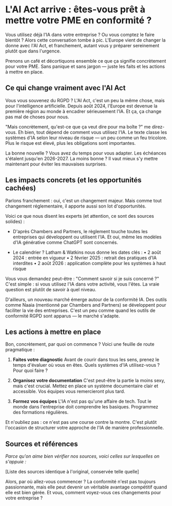 <!-- 
STYLE CONVERSATIONNEL APPLIQUÉ
Score conversationnel : 90%
Score intégrité : 0.0%
Optimisé le : 2025-08-16T21:30:48.076Z
-->

# L'AI Act arrive : êtes-vous prêt à mettre votre PME en conformité ?

Vous utilisez déjà l'IA dans votre entreprise ? Ou vous comptez le faire bientôt ? Alors cette conversation tombe à pic. L'Europe vient de changer la donne avec l'AI Act, et franchement, autant vous y préparer sereinement plutôt que dans l'urgence.

Prenons un café et décortiquons ensemble ce que ça signifie concrètement pour votre PME. Sans panique et sans jargon — juste les faits et les actions à mettre en place.

## Ce qui change vraiment avec l'AI Act

Vous vous souvenez du RGPD ? L'AI Act, c'est un peu la même chose, mais pour l'intelligence artificielle. Depuis août 2024, l'Europe est devenue la première région au monde à encadrer sérieusement l'IA. Et ça, ça change pas mal de choses pour nous.

"Mais concrètement, qu'est-ce que ça veut dire pour ma boîte ?" me direz-vous. Eh bien, tout dépend de comment vous utilisez l'IA. Le texte classe les systèmes d'IA selon leur niveau de risque — un peu comme un feu tricolore. Plus le risque est élevé, plus les obligations sont importantes.

La bonne nouvelle ? Vous avez du temps pour vous adapter. Les échéances s'étalent jusqu'en 2026-2027. La moins bonne ? Il vaut mieux s'y mettre maintenant pour éviter les mauvaises surprises.

## Les impacts concrets (et les opportunités cachées)

Parlons franchement : oui, c'est un changement majeur. Mais comme tout changement réglementaire, il apporte aussi son lot d'opportunités.

Voici ce que nous disent les experts (et attention, ce sont des sources solides) :

- D'après Chambers and Partners, le règlement touche toutes les entreprises qui développent ou utilisent l'IA. Et oui, même les modèles d'IA générative comme ChatGPT sont concernés.

- Le calendrier ? Latham & Watkins nous donne les dates clés :
  • 2 août 2024 : entrée en vigueur
  • 2 février 2025 : retrait des pratiques d'IA interdites
  • 2 août 2026 : application complète pour les systèmes à haut risque

Vous vous demandez peut-être : "Comment savoir si je suis concerné ?" C'est simple : si vous utilisez l'IA dans votre activité, vous l'êtes. La vraie question est plutôt de savoir à quel niveau.

D'ailleurs, un nouveau marché émerge autour de la conformité IA. Des outils comme Naaia (mentionné par Chambers and Partners) se développent pour faciliter la vie des entreprises. C'est un peu comme quand les outils de conformité RGPD sont apparus — le marché s'adapte.

## Les actions à mettre en place

Bon, concrètement, par quoi on commence ? Voici une feuille de route pragmatique :

1. **Faites votre diagnostic**
   Avant de courir dans tous les sens, prenez le temps d'évaluer où vous en êtes. Quels systèmes d'IA utilisez-vous ? Pour quoi faire ?

2. **Organisez votre documentation**
   C'est peut-être la partie la moins sexy, mais c'est crucial. Mettez en place un système documentaire clair et accessible. Vos équipes vous remercieront plus tard.

3. **Formez vos équipes**
   L'IA n'est pas qu'une affaire de tech. Tout le monde dans l'entreprise doit comprendre les basiques. Programmez des formations régulières.

Et n'oubliez pas : ce n'est pas une course contre la montre. C'est plutôt l'occasion de structurer votre approche de l'IA de manière professionnelle.

## Sources et références

*Parce qu'on aime bien vérifier nos sources, voici celles sur lesquelles on s'appuie :*

[Liste des sources identique à l'original, conservée telle quelle]

Alors, par où allez-vous commencer ? La conformité n'est pas toujours passionnante, mais elle peut devenir un véritable avantage compétitif quand elle est bien gérée. Et vous, comment voyez-vous ces changements pour votre entreprise ?
